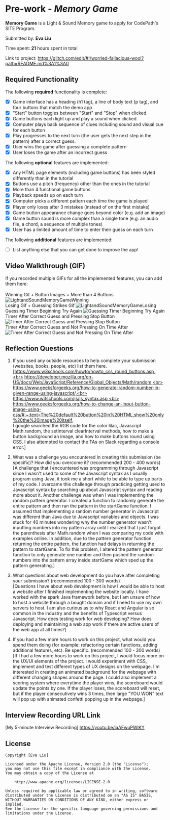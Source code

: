# Pre-work - _Memory Game_

**Memory Game** is a Light & Sound Memory game to apply for CodePath's SITE Program.

Submitted by: **Eva Liu**

Time spent: **21** hours spent in total

Link to project: https://glitch.com/edit/#!/worried-fallacious-wool?path=README.md%3A1%3A0

## Required Functionality

The following **required** functionality is complete:

- [x] Game interface has a heading (h1 tag), a line of body text (p tag), and four buttons that match the demo app
- [x] "Start" button toggles between "Start" and "Stop" when clicked.
- [x] Game buttons each light up and play a sound when clicked.
- [x] Computer plays back sequence of clues including sound and visual cue for each button
- [x] Play progresses to the next turn (the user gets the next step in the pattern) after a correct guess.
- [x] User wins the game after guessing a complete pattern
- [x] User loses the game after an incorrect guess

The following **optional** features are implemented:

- [x] Any HTML page elements (including game buttons) has been styled differently than in the tutorial
- [x] Buttons use a pitch (frequency) other than the ones in the tutorial
- [x] More than 4 functional game buttons
- [x] Playback speeds up on each turn
- [x] Computer picks a different pattern each time the game is played
- [x] Player only loses after 3 mistakes (instead of on the first mistake)
- [x] Game button appearance change goes beyond color (e.g. add an image)
- [x] Game button sound is more complex than a single tone (e.g. an audio file, a chord, a sequence of multiple tones)
- [x] User has a limited amount of time to enter their guess on each turn

The following **additional** features are implemented:

- [ ] List anything else that you can get done to improve the app!

## Video Walkthrough (GIF)

If you recorded multiple GIFs for all the implemented features, you can add them here: <br>
<br>Winning Gif + Button Images + More than 4 Buttons
![LightandSoundMemoryGameWinning](https://user-images.githubusercontent.com/69877857/160548546-a491c1f4-d949-468e-81c2-fe0f802a0891.gif)
<br>Losing Gif + Guessing Strikes Gif
![LightandSoundMemoryGameLosing](https://user-images.githubusercontent.com/69877857/160548573-d32a4cb8-957d-4195-ad7e-3dcc375ca7ad.gif)
<br>Guessing Timer Beginning Try Again
![Guessing Timer Beginning Try Again](https://user-images.githubusercontent.com/69877857/160548938-e19f0a08-f529-434d-8c62-afc33d98e265.gif)
<br>Timer After Correct Guess and Pressing Stop Button
![Timer After Correct Guess and Pressing Stop Button](https://user-images.githubusercontent.com/69877857/160548689-2aba3517-292c-4e35-9553-7677d53acc74.gif)
<br>Timer After Correct Guess and Not Pressing On Time After
![Timer After Correct Guess and Not Pressing On Time After](https://user-images.githubusercontent.com/69877857/160549054-a9f61041-ea62-43b4-9263-a328216df243.gif)


## Reflection Questions

1. If you used any outside resources to help complete your submission (websites, books, people, etc) list them here. <br>
   [https://www.w3schools.com/howto/howto_css_round_buttons.asp,<br>
   https://developer.mozilla.org/en-US/docs/Web/JavaScript/Reference/Global_Objects/Math/random,<br>
   https://www.geeksforgeeks.org/how-to-generate-random-number-in-given-range-using-javascript/,<br>
   https://www.w3schools.com/js/js_syntax.asp,<br>
   https://www.geeksforgeeks.org/how-to-change-an-input-button-image-using-css/#:~:text=The%20default%20button%20in%20HTML,show%20only%20the%20image%20itself, <br>
   I google searched the RGB code for the color lilac, Javascript Math.random, the setInterval clearInterval methods,
   how to make a button background an image, and how to make buttons round using CSS. I also attempted to contact the
   TAs on Slack regarding a console error.]

2. What was a challenge you encountered in creating this submission (be specific)? How did you overcome it? (recommended 200 - 400 words) <br>
   [A challenge that I encountered was programming through Javascript since I wasn't used to
   some of the Javascript syntax as I usually program using Java, it took me a short while to be able to type up parts of my code.
   I overcame this challenge through practicing getting used to Javascript syntax by searching up about Javascript
   syntax and reading more about it.
   Another challenge was when I was implementing the random pattern generator. I created a function to randomly generate 
   the entire pattern and then ran the pattern in the startGame function. I assumed that implementing a random number
   generator in Javascript was different than Java due to Javascript variables and objects. I was stuck for 40 minutes
   wondering why the number generator wasn't inputting numbers into my pattern array until I realized that I just forgot
   the parenthesis after Math.random when I was comparing my code with examples online.
   In addition, due to the pattern generator function returning the entire pattern, the function had delays in returning the 
   pattern to startGame. To fix this problem, I altered the pattern generator function to only generate one number and then 
   pushed the random numbers into the pattern array inside startGame which sped up the pattern generating.]

3. What questions about web development do you have after completing your submission? (recommended 100 - 300 words) <br>
   [Questions I have about web development is how I would be able to host a website after I finished implementing
   the website locally. I have worked with the spark Java framework before, but I am unsure of how to host a
   website through a bought domain and if I need to use my own servers to host. I am also curious as to why React
   and Angular is so common in the industry and the benefits of Typescript versus Javascript. How does testing
   work for web developing? How does deploying and maintaining a web app work if there are active users of the
   web app at all times?]

4. If you had a few more hours to work on this project, what would you spend them doing 
   (for example: refactoring certain functions, adding additional features, etc). Be specific. (recommended 100 - 300 words) <br>
   [If I had a few more hours to work on this project, I would focus more on the UX/UI elements of the project. I would experiment
   with CSS, implement and test different types of UX designs on the webpage. I'm interested in creating an animated background
   for the webpage with different changing shapes around the page. I could also implement a scoring system where everytime the
   player wins, the scoreboard would update the points by one. If the player loses, the scoreboard will reset, but if the
   player consecutively wins 3 times, then large "YOU WON" text will pop up with animated confetti popping up in the webpage.]

## Interview Recording URL Link

[My 5-minute Interview Recording] https://youtu.be/iaAFwuPWIKY

## License

    Copyright [Eva Liu]

    Licensed under the Apache License, Version 2.0 (the "License");
    you may not use this file except in compliance with the License.
    You may obtain a copy of the License at

        http://www.apache.org/licenses/LICENSE-2.0

    Unless required by applicable law or agreed to in writing, software
    distributed under the License is distributed on an "AS IS" BASIS,
    WITHOUT WARRANTIES OR CONDITIONS OF ANY KIND, either express or implied.
    See the License for the specific language governing permissions and
    limitations under the License.
